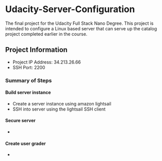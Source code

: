 # Udacity-Server-Configuration
The final project for the Udacity Full Stack Nano Degree. This project is intended to configure a Linux based server that can serve up the catalog project completed earlier in the course. 

## Project Information
- Project IP Address: 34.213.26.66
- SSH Port: 2200

### Summary of Steps

#### Build server instance
- Create a server instance using amazon lightsail
- SSH into server using the lightsail SSH client

#### Secure server
- 

#### Create user grader
- 



